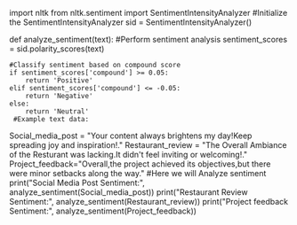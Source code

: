 import nltk
from nltk.sentiment import SentimentIntensityAnalyzer
  #Initialize the SentimentIntensityAnalyzer
sid = SentimentIntensityAnalyzer()

def analyze_sentiment(text):
    #Perform sentiment analysis
    sentiment_scores = sid.polarity_scores(text)
    
    #Classify sentiment based on compound score
    if sentiment_scores['compound'] >= 0.05:
        return 'Positive'
    elif sentiment_scores['compound'] <= -0.05:
        return 'Negative'
    else:
        return 'Neutral'
     #Example text data:
Social_media_post = "Your content always brightens my day!Keep spreading joy and inspiration!."
Restaurant_review = "The Overall Ambiance of the Resturant was lacking.It didn't feel inviting or welcoming!."
Project_feedback="Overall,the project achieved its objectives,but there were minor setbacks along the way."
  #Here we will Analyze sentiment
print("Social Media Post Sentiment:", analyze_sentiment(Social_media_post))
print("Restaurant Review Sentiment:", analyze_sentiment(Restaurant_review))
print("Project feedback Sentiment:", analyze_sentiment(Project_feedback))
